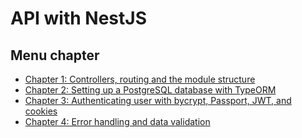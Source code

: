 # API with NestJS

## Menu chapter
- [Chapter 1: Controllers, routing and the module structure](/chapter-1/README.md)
- [Chapter 2: Setting up a PostgreSQL database with TypeORM](/chapter-2/README.md)
- [Chapter 3: Authenticating user with bycrypt, Passport, JWT, and cookies](/chapter-3/README.md)
- [Chapter 4: Error handling and data validation](/chapter-4/README.md)

